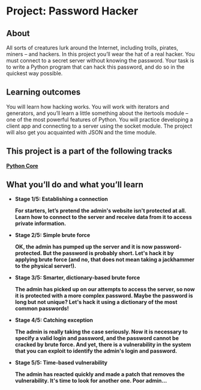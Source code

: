 <h1>Project: Password Hacker</h1>

<h2>About</h2>
All sorts of creatures lurk around the Internet, including trolls, pirates, miners – and hackers. 
In this project you’ll wear the hat of a real hacker. You must connect to a secret server without knowing the password. 
Your task is to write a Python program that can hack this password, and do so in the quickest way possible.

<h2>Learning outcomes</h2>
You will learn how hacking works. You will work with iterators and generators, and you’ll learn a little something about 
the itertools module – one of the most powerful features of Python. 
You will practice developing a client app and connecting to a server using the socket module. 
The project will also get you acquainted with JSON and the time module.

<h2>This project is a part of the following tracks</h2>
<b><a href='https://hyperskill.org/tracks/2'>Python Core</a>

<h2>What you’ll do and what you’ll learn</h2>
<ul>
  <li>Stage 1/5: Establishing a connection
    <p>For starters, let’s pretend the admin's website isn't protected at all. 
    Learn how to connect to the server and receive data from it to access private information.</p></li>
  <li>Stage 2/5: Simple brute force
    <p>OK, the admin has pumped up the server and it is now password-protected. 
    But the password is probably short. 
    Let's hack it by applying brute force (and no, that does not mean taking a jackhammer to the physical server!).</p></li>
  <li>Stage 3/5: Smarter, dictionary-based brute force
    <p>The admin has picked up on our attempts to access the server, so now it is protected with a more complex password. 
    Maybe the password is long but not unique? Let's hack it using a dictionary of the most common passwords!</p></li>
  <li>Stage 4/5: Catching exception
    <p>The admin is really taking the case seriously. 
    Now it is necessary to specify a valid login and password, and the password cannot be cracked by brute force. 
    And yet, there is a vulnerability in the system that you can exploit to identify the admin's login and password.</p></li>
  <li>Stage 5/5: Time-based vulnerability
    <p>The admin has reacted quickly and made a patch that removes the vulnerability. 
    It's time to look for another one. Poor admin…</p></li>
</ul>
